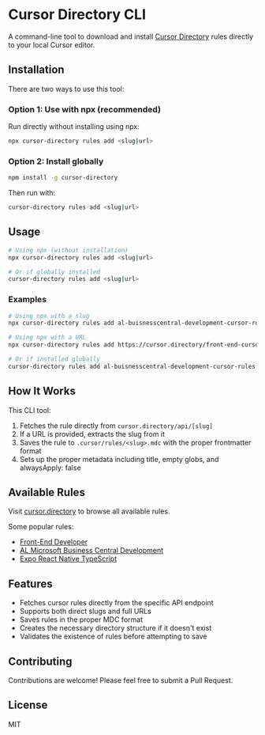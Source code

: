 # Cursor Directory CLI

A command-line tool to download and install [Cursor Directory](https://cursor.directory) rules directly to your local Cursor editor.

## Installation

There are two ways to use this tool:

### Option 1: Use with npx (recommended)

Run directly without installing using npx:

```bash
npx cursor-directory rules add <slug|url>
```

### Option 2: Install globally

```bash
npm install -g cursor-directory
```

Then run with:

```bash
cursor-directory rules add <slug|url>
```

## Usage

```bash
# Using npx (without installation)
npx cursor-directory rules add <slug|url>

# Or if globally installed
cursor-directory rules add <slug|url>
```

### Examples

```bash
# Using npx with a slug
npx cursor-directory rules add al-buisnesscentral-development-cursor-rules

# Using npx with a URL
npx cursor-directory rules add https://cursor.directory/front-end-cursor-rules

# Or if installed globally
cursor-directory rules add al-buisnesscentral-development-cursor-rules
```

## How It Works

This CLI tool:

1. Fetches the rule directly from `cursor.directory/api/[slug]`
2. If a URL is provided, extracts the slug from it
3. Saves the rule to `.cursor/rules/<slug>.mdc` with the proper frontmatter format
4. Sets up the proper metadata including title, empty globs, and alwaysApply: false

## Available Rules

Visit [cursor.directory](https://cursor.directory) to browse all available rules.

Some popular rules:
- [Front-End Developer](https://cursor.directory/front-end-cursor-rules)
- [AL Microsoft Business Central Development](https://cursor.directory/al-buisnesscentral-development-cursor-rules)
- [Expo React Native TypeScript](https://cursor.directory/expo-react-native-typescript-cursor-rules)

## Features

- Fetches cursor rules directly from the specific API endpoint
- Supports both direct slugs and full URLs
- Saves rules in the proper MDC format
- Creates the necessary directory structure if it doesn't exist
- Validates the existence of rules before attempting to save

## Contributing

Contributions are welcome! Please feel free to submit a Pull Request.

## License

MIT 